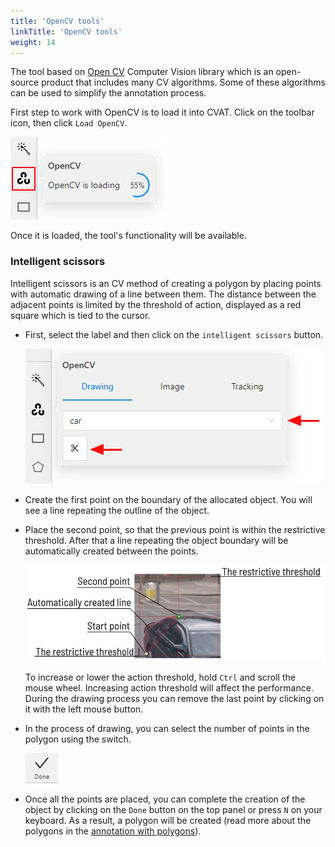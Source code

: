 ```yaml
---
title: 'OpenCV tools'
linkTitle: 'OpenCV tools'
weight: 14
---
```


The tool based on [Open CV](https://opencv.org/) Computer Vision library
which is an open-source product that includes many CV algorithms.
Some of these algorithms can be used to simplify the annotation process.

First step to work with OpenCV is to load it into CVAT. Click on the toolbar icon, then click `Load OpenCV`.

![](/images/image198.jpg)

Once it is loaded, the tool's functionality will be available.

### Intelligent scissors

Intelligent scissors is an CV method of creating a polygon
by placing points with automatic drawing of a line between them.
The distance between the adjacent points is limited by the threshold of action,
displayed as a red square which is tied to the cursor.

- First, select the label and then click on the `intelligent scissors` button.

  ![](/images/image199.jpg)

- Create the first point on the boundary of the allocated object.
  You will see a line repeating the outline of the object.
- Place the second point, so that the previous point is within the restrictive threshold.
  After that a line repeating the object boundary will be automatically created between the points.

  ![](/images/image200_detrac.jpg)

  To increase or lower the action threshold, hold `Ctrl` and scroll the mouse wheel.
  Increasing action threshold will affect the performance.
  During the drawing process you can remove the last point by clicking on it with the left mouse button.

- In the process of drawing, you can select the number of points in the polygon using the switch.

  ![](/images/image223.jpg)

- Once all the points are placed, you can complete the creation of the object
  by clicking on the `Done` button on the top panel or press `N` on your keyboard.
  As a result, a polygon will be created (read more about the polygons in the [annotation with polygons](/docs/manual/advanced/annotation-with-polygons/)).
